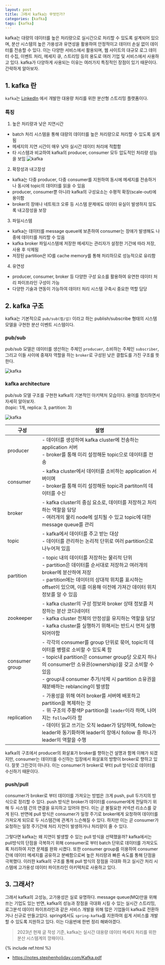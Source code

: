```yaml
---
layout: post
title: 그래서 kafka는 무엇인가?
categories: [kafka]
tags: [kafka]
---
```


kafka는 대량의 데이터를 높은 처리량으로 실시간으로 처리할 수 있도록 설계되어 있으며, 분산 시스템의 높은 가용성과 유연성을 활용하여 안정적이고 데이터 손실 없이 데이터를 전송할 수 있다. 이는 다양한 서비스에서 활용되며, 웹 사이트의 대규모 로그 데이터 수집, 이벤트 처리, 메세지 큐, 스트리밍 등의 용도로 여러 기업 및 서비스에서 사용하고 있다. kafka가 다양하게 사용되는 이유는 여러가지 특징적인 장점이 있기 때문이다. 간략하게 알아보자.

## 1. kafka 란
`kafka`는 [LinkedIn](https://www.linkedin.com/) 에서 개발한 대용량 처리를 위한 분산형 스트리밍 플랫폼이다. 


### 특징
1. 높은 처리량과 낮은 지연시간
* batch 처리 시스템을 통해 대량의 데이터를 높은 처리량으로 처리할 수 있도록 설계됨
* 메세지의 지연 시간이 매우 낮아 실시간 데이터 처리에 적합함
* 타 시스템과 비교하여 kafka의 producer, consumer 모두 압도적인 처리량 성능을 보임
![kafka]({{site.url}}/assets/images/posts/kafka-03.png)

2. 확장성과 내고장성
* kafka는 다중 producer, 다중 consumer를 지원하여 동시에 메세지를 전송하거나 동시에 topic의 데이터를 읽을 수 있음
* producer, consumer뿐 아니라 kafka의 구성요소는 수평적 확장(scale-out)에 용이함
* broker의 장애나 네트워크 오류 등 시스템 문제에도 데이터 유실이 발생하지 않도록 내고장성을 보장

3. 파일시스템
* kafka는 데이터를 message queue에 보존하여 consumer는 장애가 발생해도 나중에 데이터를 처리할 수 있음
* kafka broker 파일시스템에 저장한 메세지는 관리자가 설정한 기간에 따라 저장, 사용 후 삭제됨
* 저장된 partition은 IO를 cache memory를 통해 처리하므로 성능적으로 유리함

4. 유연성
* producer, consumer, broker 등 다양한 구성 요소를 활용하여 유연한 데이터 처리 파이프라인 구성이 가능
* 다양한 기술과 연동이 가능하여 데이터 처리 시스템 구축시 중요한 역할 담당


## 2. kafka 구조
kafka는 기본적으로 `pub/sub(펍/섭)` 이라고 하는 publish/subscribe 형태의 시스템 모델을 구현한 분산 이벤트 시스템이다. 

### pub/sub
pub/sub 모델은 데이터를 생산하는 주체인 `producuer`, 소비하는 주체인 `subscriber`, 그리고 이들 사이에 중재자 역할을 하는 `broker`로 구성된 낮은 결합도를 가진 구조를 뜻한다.

![kafka]({{site.url}}/assets/images/posts/kafka-01.png)

### kafka architecture
pub/sub 모델 구조를 구현한 kafka의 기본적인 아키텍처 모습이다. 용어를 정리하면서 자세히 알아보자.<br>
(topic: 1개, replica: 3, partition: 3)

![kafka]({{site.url}}/assets/images/posts/kafka-02.png)

| 구성 | 설명 |
| --- | --- |
| producer | - 데이터를 생성하여 kafka cluster에 전송하는 application 서버 <br> - broker를 통해 미리 설정해둔 topic으로 데이터를 전송 |
| consumer | - kafka cluster에서 데이터를 소비하는 application 서버이며 <br> - broker를 통해 미리 설정해둔 topic과 partiton의 데이터를 수신 |
| broker | - kafka cluster의 중심 요소로, 데이터를 저장하고 처리하는 역할을 담당 <br> - 여러개의 물리 node에 설치될 수 있고 topic에 대한 message queue를 관리 |
| topic | - kafka에서 데이터를 주고 받는 대상 <br> - 데이터를 관리하는 논리적 단위로 여러 partition으로 나누어져 있음  |
| partition | - topic 내의 데이터를 저장하는 물리적 단위 <br> - partition은 데이터를 순서대로 저장하고 여러개의 broker에 분산하여 저장 <br> - partition에는 데이터의 상대적 위치를 표시하는 offset이 있으며, 이를 이용해 이전에 가져간 데이터 위치 정보를 알 수 있음 |
| zookeeper | - kafka cluster의 구성 정보와 broker 상태 정보를 저장하는 분산 코디네이터 <br> - kafka cluster 전체의 안정성을 유지하는 역할을 담당 <br> - kafka cluster를 실행하기 위해서는 반드시 먼저 실행 되어야함 |
| consumer group | - 각각의 consumer를 group 단위로 묶어, topic의 데이터를 병렬로 소비할 수 있도록 함 <br> - topic내 partition은 consumer group당 오로지 하나의 consumer만 소유권(ownership)을 갖고 소비할 수 있음 <br> - group내 consumer 추가/삭제 시 partition 소유권을 재분배하는 reblancing이 발생함 |
| replication | - 가용성을 위해 여러 broker를 서버에 배포하고 partition을 복제하는 것 <br> - 위 구조의 주황색P partition을 `leader`이라 하며, 나머지는 `follow`이라 함 <br> - 데이터 읽고 쓰기는 오직 ledaer가 담당하며, follow는 leader와 동기화하며 leader의 장애시 follow 중 하나가 leader의 역할을 수행 |


kafka의 구조에서 producer의 화살표가 broker를 향하는건 설명과 함께 이해가 되겠지만, consumer는 데이터를 수신하는 입장에서 화살표의 방향이 broker로 향하고 있다. 잘못 그린것이 아니다. 이는 consumer가 broker로 부터 pull 방식으로 데이터를 수신하기 때문이다.

### push/pull
consumer가 broker로 부터 데이터를 가져오는 방법은 크게 push, pull 두가지의 방식으로 정리할 수 있다. push 방식은 broker가 데이터를 consumer에게 전달하기 위해 두 시스템 간의 연결을 유지하고 있어야 한다. 이는 곧 불필요한 커넥션 리소스를 갖게 된다. 반면에 pull 방식은 consumer가 일정 주기로 broker에게 요청하여 데이터를 가져오게 되므로 두 시스템간에 관계가 느슨해질 수 있다. 하지만 이는 곧 consumer가 요청하는 일정 주기간에 처리 지연이 발생하거나 처리량이 줄 수 있다. 

그렇다면 kafka는 왜 지연이 발생할 수 있는 pull 방식을 선택했을까? kafka에서는 pull방식의 단점을 극복하기 위해 consumer로 부터 batch 단위로 데이터를 가져오도록 처리하여 지연 문제를 완화 시켰다. 또한 consumer group를 이용하여 consumer간에 데이터 메세지를 공유하고 분배함으로써 높은 처리량과 빠른 속도를 통해 단점을 극복했다. 이러한 kafka의 구조를 통해 pull 방식의 장점을 극대화 하고 실시간 처리 시스템에 고가용성 데이터 파이프라인 아키텍처로 사용하고 있다.

## 3. 그래서?
그래서 kafka의 고성능, 고가용성은 실로 유명하다. message queue(MQ)만을 위해 쓰는 기업도 있는 반면, kafka의 성능과 장점을 극대화 시킬 수 있는 실시간 스트리밍, 로그분석 데이터 파이프라인과 같은 서비스 개발을 위해 많은 기업들이 kafka로 전환하거나 신규로 만들고있다. spring에서도 `spring-kafka`를 지원하여 쉽게 서비스를 개발할 수 있도록 지원하고 있다. 이는 다음번에 한번 정리 해봐야겠다.
> 2023년 현재 글 작성 기준, kafka는 실시간 대용량 데이터 메세지 처리를 위한 분산 시스템계의 깡패이다.

{% include ref.html %}
* <https://notes.stephenholiday.com/Kafka.pdf>
